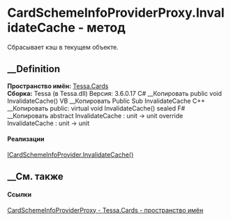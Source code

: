 # CardSchemeInfoProviderProxy.InvalidateCache - метод
Сбрасывает кэш в текущем объекте.
## __Definition
 **Пространство имён:** [Tessa.Cards](N_Tessa_Cards.htm)  
 **Сборка:** Tessa (в Tessa.dll) Версия: 3.6.0.17
C# __Копировать
     public void InvalidateCache()
VB __Копировать
     Public Sub InvalidateCache
C++ __Копировать
     public:
    virtual void InvalidateCache() sealed
F# __Копировать
     abstract InvalidateCache : unit -> unit 
    override InvalidateCache : unit -> unit 
#### Реализации
[ICardSchemeInfoProvider.InvalidateCache()](M_Tessa_Cards_ICardSchemeInfoProvider_InvalidateCache.htm)  
##  __См. также
#### Ссылки
[CardSchemeInfoProviderProxy -
](T_Tessa_Cards_CardSchemeInfoProviderProxy.htm)
[Tessa.Cards - пространство имён](N_Tessa_Cards.htm)
